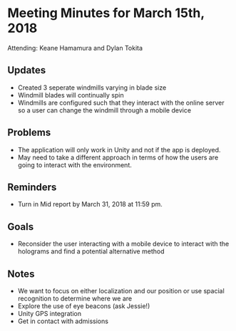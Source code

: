# Meeting Minutes for March 15th, 2018

Attending: Keane Hamamura and Dylan Tokita

## Updates
- Created 3 seperate windmills varying in blade size
- Windmill blades will continually spin
- Windmills are configured such that they interact with the online server so a user can change the windmill through a mobile device

## Problems
- The application will only work in Unity and not if the app is deployed.
- May need to take a different approach in terms of how the users are going to interact with the environment.

## Reminders
- Turn in Mid report by March 31, 2018 at 11:59 pm.

## Goals
- Reconsider the user interacting with a mobile device to interact with the holograms and find a potential alternative method

## Notes
- We want to focus on either localization and our position or use spacial recognition to determine where we are
- Explore the use of eye beacons (ask Jessie!)
- Unity GPS integration
- Get in contact with admissions

